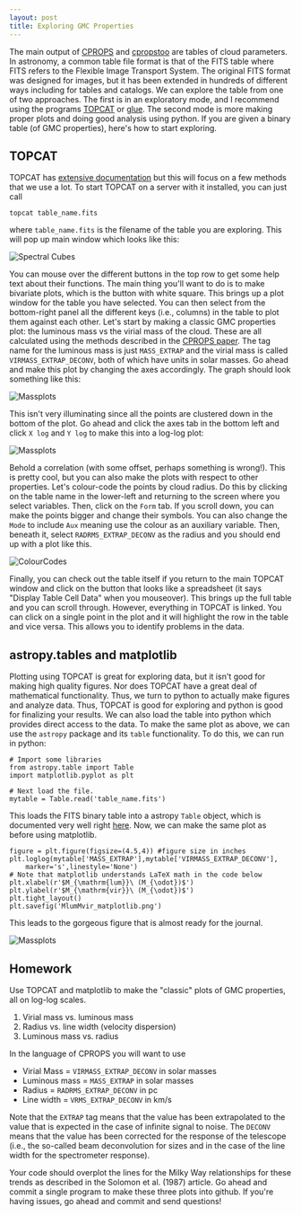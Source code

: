 ```yaml
---
layout: post
title: Exploring GMC Properties
---
```


The main output of [CPROPS](https://github.com/low-sky/cprops) and [cpropstoo](https://github.com/low-sky/cpropstoo) are tables of cloud parameters.  In astronomy, a common table file format is that of the FITS table where FITS refers to the Flexible Image Transport System.  The original FITS format was designed for images, but it has been extended in hundreds of different ways including for tables and catalogs.  We can explore the table from one of two approaches.  The first is in an exploratory mode, and I recommend using the programs [TOPCAT](http://www.star.bris.ac.uk/~mbt/topcat/) or [glue](http://www.glueviz.org/en/stable/).  The second mode is more making proper plots and doing good analysis using python.  If you are given a binary table (of GMC properties), here's how to start exploring.  

## TOPCAT

TOPCAT has [extensive documentation](http://www.star.bris.ac.uk/~mbt/topcat/sun253/index.html) but this will focus on a few methods that we use a lot.  To start TOPCAT on a server with it installed, you can just call

	topcat table_name.fits
	
where `table_name.fits` is the filename of the table you are exploring.  This will pop up main window which looks like this:

![Spectral Cubes](/images/LoadWindow.png)

You can mouse over the different buttons in the top row to get some help text about their functions.  The main thing you'll want to do is to make bivariate plots, which is the button with white square.  This brings up a plot window for the table you have selected.  You can then select from the bottom-right panel all the different keys (i.e., columns) in the table to plot them against each other.  Let's start by making a classic GMC properties plot: the luminous mass vs the virial mass of the cloud.  These are all calculated using the methods described in the [CPROPS paper](http://adsabs.harvard.edu/abs/2006PASP..118..590R).  The tag name for the luminous mass is just `MASS_EXTRAP` and the virial mass is called `VIRMASS_EXTRAP_DECONV`, both of which have units in solar masses.  Go ahead and make this plot by changing the axes accordingly.  The graph should look something like this:

![Massplots](/images/MlumMvir.png)

This isn't very illuminating since all the points are clustered down in the bottom of the plot.  Go ahead and click the axes tab in the bottom left and click `X log` and `Y log` to make this into a log-log plot:

![Massplots](/images/logMlumMvir.png)

Behold a correlation (with some offset, perhaps something is wrong!). This is pretty cool, but you can also make the plots with respect to other properties.  Let's colour-code the points by cloud radius.  Do this by clicking on the table name in the lower-left and returning to the screen where you select variables.  Then, click on the `Form` tab.  If you scroll down, you can make the points bigger and change their symbols.  You can also change the `Mode` to include `Aux` meaning use the colour as an auxiliary variable.  Then, beneath it, select `RADRMS_EXTRAP_DECONV` as the radius and you should end up with a plot like this.

![ColourCodes](/images/colourcoding.png)

Finally, you can check out the table itself if you return to the main TOPCAT window and click on the button that looks like a spreadsheet (it says "Display Table Cell Data" when you mouseover).  This brings up the full table and you can scroll through.  However, everything in TOPCAT is linked.  You can click on a single point in the plot and it will highlight the row in the table and vice versa.  This allows you to identify problems in the data.

## astropy.tables and matplotlib

Plotting using TOPCAT is great for exploring data, but it isn't good for making high quality figures.  Nor does TOPCAT have a great deal of mathematical functionality.  Thus, we turn to python to actually make figures and analyze data.  Thus, TOPCAT is good for exploring and python is good for finalizing your results.  We can also load the table into python which provides direct access to the data.  To make the same plot as above, we can use the `astropy` package and its `table` functionality.  To do this, we can run in python:

	# Import some libraries
	from astropy.table import Table
	import matplotlib.pyplot as plt
	
	# Next load the file.
	mytable = Table.read('table_name.fits')

This loads the FITS binary table into a astropy `Table` object, which is documented very well right [here](http://docs.astropy.org/en/stable/table/).  Now, we can make the same plot as before using matplotlib.

	figure = plt.figure(figsize=(4.5,4)) #figure size in inches
	plt.loglog(mytable['MASS_EXTRAP'],mytable['VIRMASS_EXTRAP_DECONV'],
		marker='s',linestyle='None')
	# Note that matplotlib understands LaTeX math in the code below
	plt.xlabel(r'$M_{\mathrm{lum}}\ (M_{\odot})$') 
	plt.ylabel(r'$M_{\mathrm{vir}}\ (M_{\odot})$')
	plt.tight_layout() 	
	plt.savefig('MlumMvir_matplotlib.png')

This leads to the gorgeous figure that is almost ready for the journal.

![Massplots](/images/MlumMvir_matplotlib.png)

## Homework

Use TOPCAT and matplotlib to make the "classic" plots of GMC properties, all on log-log scales.  

1. Virial mass vs. luminous mass
2. Radius vs. line width (velocity dispersion)
3. Luminous mass vs. radius

In the language of CPROPS you will want to use

*  Virial Mass = `VIRMASS_EXTRAP_DECONV` in solar masses
*  Luminous mass = `MASS_EXTRAP` in solar masses
*  Radius = `RADRMS_EXTRAP_DECONV` in pc
*  Line width = `VRMS_EXTRAP_DECONV` in km/s

Note that the `EXTRAP` tag means that the value has been extrapolated to the value that is expected in the case of infinite signal to noise.  The `DECONV` means that the value has been corrected for the response of the telescope (i.e., the so-called beam deconvolution for sizes and in the case of the line width for the spectrometer response).

Your code should overplot the lines for the Milky Way relationships for these trends as described in the Solomon et al. (1987) article.  Go ahead and commit a single program to make these three plots into github.  If you're having issues, go ahead and commit and send questions!




